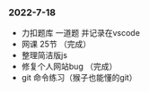 ### 2022-7-18
- 力扣题库 一道题 并记录在vscode
- 网课 25节 （完成）
- 整理简洁版js 
- 修复个人网站bug  （完成）
- git 命令练习（猴子也能懂的git）